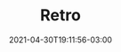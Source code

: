 ---
# Essential settings
title: "Retro"
type: "section"
date: 2021-04-30T19:11:56-03:00
translationKey: "Retro"

# Scheduling
draft: false
---